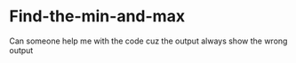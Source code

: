 # Find-the-min-and-max
Can someone help me with the code cuz the output always show the wrong output
